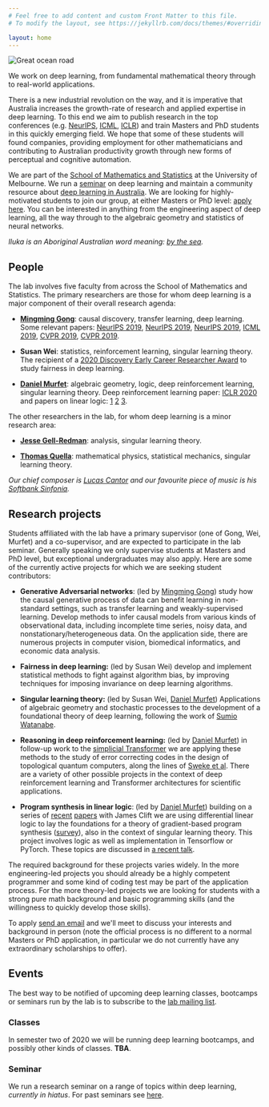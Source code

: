 ```yaml
---
# Feel free to add content and custom Front Matter to this file.
# To modify the layout, see https://jekyllrb.com/docs/themes/#overriding-theme-defaults

layout: home
---
```


![Great ocean road](https://outbackfree.imgix.net/content/tours/Grayline/Great_Ocean_Road/064OK_IMGP0415-X2.jpg?w=1740&h=980&fit=crop&crop=center&auto=format)

We work on deep learning, from fundamental mathematical theory through to real-world applications. 

There is a new industrial revolution on the way, and it is imperative that Australia increases the growth-rate of research and applied expertise in deep learning. To this end we aim to publish research in the top conferences (e.g. [NeurIPS](https://nips.cc/), [ICML](https://icml.cc/), [ICLR](https://iclr.cc/)) and train Masters and PhD students in this quickly emerging field. We hope that some of these students will found companies, providing employment for other mathematicians and contributing to Australian productivity growth through new forms of perceptual and cognitive automation.

We are part of the [School of Mathematics and Statistics](https://ms.unimelb.edu.au/home) at the University of Melbourne. We run a [seminar](http://therisingsea.org/post/seminar-ch/) on deep learning and maintain a community resource about [deep learning in Australia](dlinoz). We are looking for highly-motivated students to join our group, at either Masters or PhD level: [apply here](mailto:d.murfet@unimelb.edu.au). You can be interested in anything from the engineering aspect of deep learning, all the way through to the algebraic geometry and statistics of neural networks.

*Iluka is an Aboriginal Australian word meaning: [by the sea](https://www.gnb.nsw.gov.au/place_naming/placename_search/extract?id=MackXtrXan).*

## People

The lab involves five faculty from across the School of Mathematics and Statistics. The primary researchers are those for whom deep learning is a major component of their overall research agenda:

* **[Mingming Gong](https://mingming-gong.github.io/)**: causal discovery, transfer learning, deep learning. Some relevant papers: [NeurIPS 2019](https://arxiv.org/abs/1907.02690), [NeurIPS 2019](https://papers.nips.cc/paper/8912-likelihood-free-overcomplete-ica-and-applications-in-causal-discovery.pdf), [NeurIPS 2019](https://papers.nips.cc/paper/9506-specific-and-shared-causal-relation-modeling-and-mechanism-based-clustering.pdf), [ICML 2019](http://proceedings.mlr.press/v97/huang19g/huang19g.pdf), [CVPR 2019](https://arxiv.org/abs/1809.05852), [CVPR 2019](https://arxiv.org/pdf/1904.01870.pdf).

* **Susan Wei**: statistics, reinforcement learning, singular learning theory. The recipient of a [2020 Discovery Early Career Researcher Award](https://dataportal.arc.gov.au/NCGP/Web/Grant/Grant/DE200101253) to study fairness in deep learning.

* **[Daniel Murfet](http://therisingsea.org/)**: algebraic geometry, logic, deep reinforcement learning, singular learning theory. Deep reinforcement learning paper: [ICLR 2020](https://openreview.net/forum?id=rkecJ6VFvr) and papers on linear logic: [1](https://arxiv.org/abs/1407.2650) [2](https://arxiv.org/abs/1805.10770) [3](https://arxiv.org/abs/1805.11813).

The other researchers in the lab, for whom deep learning is a minor research area:

* **[Jesse Gell-Redman](https://sites.google.com/site/jessegellredman/)**: analysis, singular learning theory.

* **[Thomas Quella](https://researchers.ms.unimelb.edu.au/~tquella@unimelb/#home)**: mathematical physics, statistical mechanics, singular learning theory.

*Our chief composer is [Lucas Cantor](https://www.lucascantormusic.com/) and our favourite piece of music is his [Softbank Sinfonia](https://www.lucascantormusic.com/softbanksinfonia).*

## Research projects

Students affiliated with the lab have a primary supervisor (one of Gong, Wei, Murfet) and a co-supervisor, and are expected to participate in the lab seminar. Generally speaking we only supervise students at Masters and PhD level, but exceptional undergraduates may also apply. Here are some of the currently active projects for which we are seeking student contributors:

* **Generative Adversarial networks**: (led by [Mingming Gong](https://mingming-gong.github.io/)) study how the causal generative process of data can benefit learning in non-standard settings, such as transfer learning and weakly-supervised learning. Develop methods to infer causal models from various kinds of observational data, including incomplete time series, noisy data, and nonstationary/heterogeneous data. On the application side, there are numerous projects in computer vision, biomedical informatics, and economic data analysis.

* **Fairness in deep learning:** (led by Susan Wei) develop and implement statistical methods to fight against algorithm bias, by improving techniques for imposing invariance on deep learning algorithms.

* **Singular learning theory:** (led by Susan Wei, [Daniel Murfet](http://therisingsea.org/)) Applications of algebraic geometry and stochastic processes to the development of a foundational theory of deep learning, following the work of [Sumio Watanabe](http://watanabe-www.math.dis.titech.ac.jp/users/swatanab/singular-learning-theory.html).

* **Reasoning in deep reinforcement learning:** (led by [Daniel Murfet](http://therisingsea.org/)) in follow-up work to the [simplicial Transformer](https://openreview.net/forum?id=rkecJ6VFvr) we are applying these methods to the study of error correcting codes in the design of topological quantum computers, along the lines of [Sweke et al](https://arxiv.org/abs/1810.07207). There are a variety of other possible projects in the context of deep reinforcement learning and Transformer architectures for scientific applications.

* **Program synthesis in linear logic**: (led by [Daniel Murfet](http://therisingsea.org/)) building on a series of [recent](https://arxiv.org/abs/1805.10770) [papers](https://arxiv.org/abs/1805.11813) with James Clift we are using differential linear logic to lay the foundations for a theory of gradient-based program synthesis ([survey](https://gist.github.com/dmurfet/688af9d4413cbb9a13ca5d50b28ddcbc)), also in the context of singular learning theory. This project involves logic as well as implementation in Tensorflow or PyTorch. These topics are discussed in [a recent talk](https://youtu.be/IW4LjjAWrO4).

The required background for these projects varies widely. In the more engineering-led projects you should already be a highly competent programmer and some kind of coding test may be part of the application process. For the more theory-led projects we are looking for students with a strong pure math background and basic programming skills (and the willingness to quickly develop those skills).

To apply [send an email](mailto:d.murfet@unimelb.edu.au) and we'll meet to discuss your interests and background in person (note the official process is no different to a normal Masters or PhD application, in particular we do not currently have any extraordinary scholarships to offer).

## Events

The best way to be notified of upcoming deep learning classes, bootcamps or seminars run by the lab is to subscribe to the [lab mailing list](https://tinyletter.com/ilukalab).

### Classes

In semester two of 2020 we will be running deep learning bootcamps, and possibly other kinds of classes. **TBA**.

### Seminar

We run a research seminar on a range of topics within deep learning, *currently in hiatus*. For past seminars see [here](seminar).

